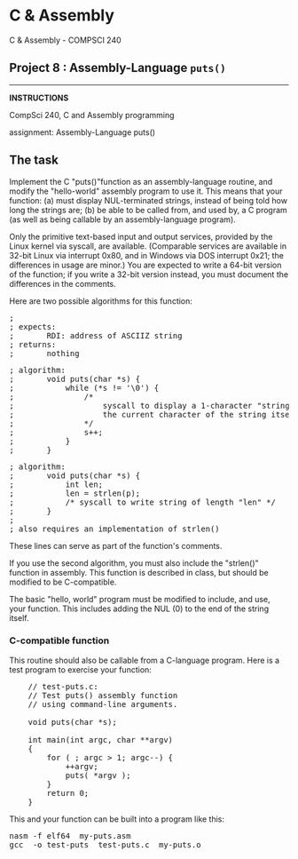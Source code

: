 # C & Assembly
C & Assembly - COMPSCI 240
## Project 8 : Assembly-Language `puts()`
----------------------
**INSTRUCTIONS**

CompSci 240, C and Assembly programming

assignment: Assembly-Language puts()

## The task

Implement the C "puts()"function as an assembly-language routine, and modify the "hello-world" assembly program to use it. This means that your function: (a) must display NUL-terminated strings, instead of being told how long the strings are; (b) be able to be called from, and used by, a C program (as well as being callable by an assembly-language program).

Only the primitive text-based input and output services, provided by the Linux kernel via syscall, are available. (Comparable services are available in 32-bit Linux via interrupt 0x80, and in Windows via DOS interrupt 0x21; the differences in usage are minor.) You are expected to write a 64-bit version of the function; if you write a 32-bit version instead, you must document the differences in the comments.

Here are two possible algorithms for this function:

<pre class="boxed width45">;
; expects:
;       RDI: address of ASCIIZ string
; returns:
;       nothing
</pre>

<pre class="boxed width45">; algorithm:
;       void puts(char *s) {
;           while (*s != '\0') {
;               /*
;                   syscall to display a 1-character "string",
;                   the current character of the string itself.
;               */
;               s++;
;           }
;       }
</pre>

<pre class="boxed width45">; algorithm:
;       void puts(char *s) {
;           int len;
;           len = strlen(p);
;           /* syscall to write string of length "len" */
;       }
;
; also requires an implementation of strlen()
</pre>

These lines can serve as part of the function's comments.

If you use the second algorithm, you must also include the "strlen()" function in assembly. This function is described in class, but should be modified to be C-compatible.

The basic "hello, world" program must be modified to include, and use, your function. This includes adding the NUL (0) to the end of the string itself.

### C-compatible function

This routine should also be callable from a C-language program. Here is a test program to exercise your function:

<pre class="boxed width30">    // test-puts.c:
    // Test puts() assembly function
    // using command-line arguments.

    void puts(char *s);

    int main(int argc, char **argv)
    {
        for ( ; argc > 1; argc--) {
            ++argv;
            puts( *argv );
        }
        return 0;
    }
</pre>

This and your function can be built into a program like this:

<pre class="boxed width30">nasm -f elf64  my-puts.asm
gcc  -o test-puts  test-puts.c  my-puts.o
</pre>
